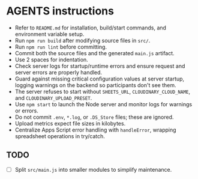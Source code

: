 # AGENTS instructions

- Refer to `README.md` for installation, build/start commands, and environment variable setup.
- Run `npm run build` after modifying source files in `src/`.
- Run `npm run lint` before committing.
- Commit both the source files and the generated `main.js` artifact.
- Use 2 spaces for indentation.
- Check server logs for startup/runtime errors and ensure request and server errors are properly handled.
- Guard against missing critical configuration values at server startup, logging warnings on the backend so participants don't see them.
- The server refuses to start without `SHEETS_URL`, `CLOUDINARY_CLOUD_NAME`, and `CLOUDINARY_UPLOAD_PRESET`.
- Use `npm start` to launch the Node server and monitor logs for warnings or errors.
- Do not commit `.env`, `*.log`, or `.DS_Store` files; these are ignored.
- Upload metrics expect file sizes in kilobytes.
- Centralize Apps Script error handling with `handleError`, wrapping spreadsheet operations in try/catch.

## TODO
- [ ] Split `src/main.js` into smaller modules to simplify maintenance.
